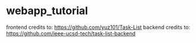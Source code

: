 # webapp_tutorial
frontend credits to: https://github.com/yuz101/Task-List
backend credits to: https://github.com/ieee-ucsd-tech/task-list-backend
